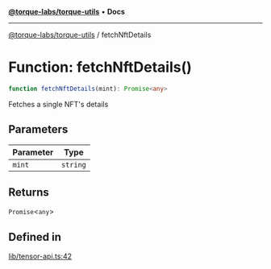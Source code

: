 [**@torque-labs/torque-utils**](../README.md) • **Docs**

***

[@torque-labs/torque-utils](../README.md) / fetchNftDetails

# Function: fetchNftDetails()

```ts
function fetchNftDetails(mint): Promise<any>
```

Fetches a single NFT's details

## Parameters

| Parameter | Type |
| ------ | ------ |
| `mint` | `string` |

## Returns

`Promise`\<`any`\>

## Defined in

[lib/tensor-api.ts:42](https://github.com/torque-labs/torque-utils/blob/3bd29ca22f900f1cf2686f7f240bf82e15337207/lib/tensor-api.ts#L42)
